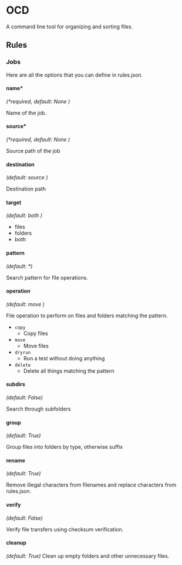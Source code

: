 # OCD

A command line tool for organizing and sorting files.

## Rules

### Jobs

Here are all the options that you can define in rules.json.

#### name*

_(*required, default: None )_

Name of the job.

#### source*

_(*required, default: None )_

Source path of the job

#### destination

_(default: source )_

Destination path

#### target

_(default: both )_

- files
- folders
- both

#### pattern

_(default: *)_

Search pattern for file operations.

#### operation

_(default: move )_

File operation to perform on files and folders matching the pattern.

- `copy`
    - Copy files
- `move`
    - Move files
- `dryrun`
    - Run a test without doing anything
- `delete`
    - Delete all things matching the pattern

#### subdirs

_(default: False)_

Search through subfolders

#### group

_(default: True)_

Group files into folders by type, otherwise suffix

#### rename

_(default: True)_

Remove illegal characters from filenames and replace characters from rules.json.

#### verify

_(default: False)_

Verify file transfers using checksum verification.

#### cleanup

_(default: True)_
Clean up empty folders and other unnecessary files.